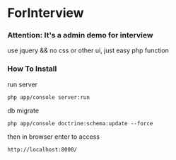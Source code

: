 # ForInterview
### Attention: It's a admin demo for interview ###
use jquery && no css or other ui, just easy php function
### How To Install ###
run server

    php app/console server:run

db migrate

	php app/console doctrine:schema:update --force

then in browser enter to access

	http://localhost:8000/

